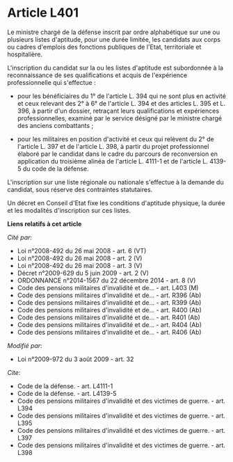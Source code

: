 # Article L401

Le ministre chargé de la défense inscrit par ordre alphabétique sur une ou plusieurs listes d'aptitude, pour une durée
limitée, les candidats aux corps ou cadres d'emplois des fonctions publiques de l'Etat, territoriale et hospitalière.

L'inscription du candidat sur la ou les listes d'aptitude est subordonnée à la reconnaissance de ses qualifications et acquis
de l'expérience professionnelle qui s'effectue :

- pour les bénéficiaires du 1° de l'article L. 394 qui ne sont plus en activité et ceux relevant des 2° à 6° de l'article L.
394 et des articles L. 395 et L. 396, à partir d'un dossier, retraçant leurs qualifications et expériences professionnelles,
examiné par le service désigné par le ministre chargé des anciens combattants ;

- pour les militaires en position d'activité et ceux qui relèvent du 2° de l'article L. 397 et de l'article L. 398, à partir
du projet professionnel élaboré par le candidat dans le cadre du parcours de reconversion en application du troisième alinéa
de l'article L. 4111-1 et de l'article L. 4139-5 du code de la défense.

L'inscription sur une liste régionale ou nationale s'effectue à la demande du candidat, sous réserve des contraintes
statutaires. 

Un décret en Conseil d'Etat fixe les conditions d'aptitude physique, la durée et les modalités d'inscription sur ces listes.

**Liens relatifs à cet article**

_Cité par_:

  - Loi n°2008-492 du 26 mai 2008 - art. 6 (VT)
  - Loi n°2008-492 du 26 mai 2008 - art. 2 (V)
  - Loi n°2008-492 du 26 mai 2008 - art. 3 (V)
  - Décret n°2009-629 du 5 juin 2009 - art. 2 (V)
  - ORDONNANCE n°2014-1567 du 22 décembre 2014 - art. 8 (V)
  - Code des pensions militaires d'invalidité et de... - art. L403 (M)
  - Code des pensions militaires d'invalidité et de... - art. R396 (Ab)
  - Code des pensions militaires d'invalidité et de... - art. R399 (Ab)
  - Code des pensions militaires d'invalidité et de... - art. R400 (Ab)
  - Code des pensions militaires d'invalidité et de... - art. R401 (Ab)
  - Code des pensions militaires d'invalidité et de... - art. R404 (Ab)
  - Code des pensions militaires d'invalidité et de... - art. R406 (Ab)

_Modifié par_:

  - Loi n°2009-972 du 3 août 2009 - art. 32

_Cite_:

  - Code de la défense. - art. L4111-1
  - Code de la défense. - art. L4139-5
  - Code des pensions militaires d'invalidité et des victimes de guerre. - art. L394
  - Code des pensions militaires d'invalidité et des victimes de guerre. - art. L395
  - Code des pensions militaires d'invalidité et des victimes de guerre. - art. L397
  - Code des pensions militaires d'invalidité et des victimes de guerre. - art. L398
